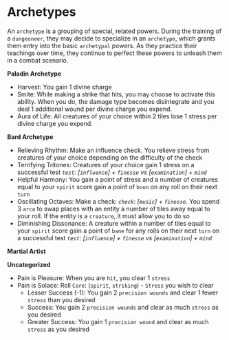 # Archetypes

An `archetype` is a grouping of special, related powers. During the training of a `dungeoneer`, they may decide to specialize in an `archetype`, which grants them entry into the basic `archetypal` powers. As they practice their teachings over time, they continue to perfect these powers to unleash them in a combat scenario.

**Paladin Archetype**

-   Harvest: You gain 1 divine charge
-   Smite: While making a strike that hits, you may choose to activate this ability. When you do, the damage type becomes disintegrate and you deal 1 additional wound per divine charge you expend.
-   Aura of Life: All creatures of your choice within 2 tiles lose 1 stress per divine charge you expend.

**Bard Archetype**

-   Relieving Rhythm: Make an influence check. You relieve stress from creatures of your choice depending on the difficulty of the check
-   Terrifying Tritones: Creatures of your choice gain 1 stress on a successful test
    _`test`: [`influence`] + `finesse` vs [`examination`] + `mind`_
-   Helpful Harmony: You gain a point of stress and a number of creatures equal to your `spirit` score gain a point of `boon` on any roll on their next `turn`
-   Oscillating Octaves: Make a check: _`check`: [`music`] + `finesse`_. You spend 3 `arca` to swap places with an entity a number of tiles away equal to your roll. If the entity is a `creature`, it must allow you to do so
-   Diminishing Dissonance: A creature within a number of tiles equal to your `spirit` score gain a point of `bane` for any rolls on their next `turn` on a successful test
    _`test`: [`influence`] + `finesse` vs [`examination`] + `mind`_

**Martial Artist**

**Uncategorized**

-   Pain is Pleasure: When you are `hit`, you clear 1 `stress`
-   Pain is Solace: Roll
    `Core`: (`spirit`, `striking`) - `Stress` you wish to clear
    -   Lesser Success (-1): You gain 2 `precision wounds` and clear 1 fewer `stress` than you desired
    -   Success: You gain 2 `precision wounds` and clear as much `stress` as you desired
    -   Greater Success: You gain 1 `precision wound` and clear as much `stress` as you desired

